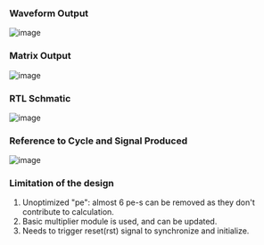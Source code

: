### Waveform Output
![image](https://github.com/user-attachments/assets/1eb7f970-36bf-4489-a430-8d0c602a7692)
### Matrix Output
![image](https://github.com/user-attachments/assets/c9cceb82-9005-4161-94e4-0a50810d8bbd)
### RTL Schmatic
![image](https://github.com/user-attachments/assets/97bc9920-1273-4bc4-b6e8-f437f7e7e783)
### Reference to Cycle and Signal Produced
![image](https://github.com/user-attachments/assets/af5a7040-9af0-4529-9e12-58640dfef0d3)
### Limitation of the design
1. Unoptimized "pe": almost 6 pe-s can be removed as they don't contribute to calculation.
2. Basic multiplier module is used, and can be updated.
3. Needs to trigger reset(rst) signal to synchronize and initialize.
